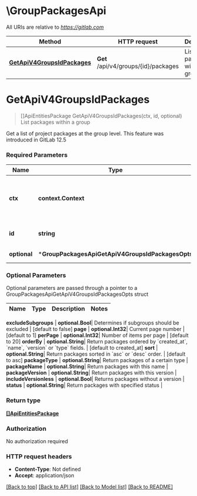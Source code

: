 # \GroupPackagesApi

All URIs are relative to *https://gitlab.com*

Method | HTTP request | Description
------------- | ------------- | -------------
[**GetApiV4GroupsIdPackages**](GroupPackagesApi.md#GetApiV4GroupsIdPackages) | **Get** /api/v4/groups/{id}/packages | List packages within a group


# **GetApiV4GroupsIdPackages**
> []ApiEntitiesPackage GetApiV4GroupsIdPackages(ctx, id, optional)
List packages within a group

Get a list of project packages at the group level. This feature was introduced in GitLab 12.5

### Required Parameters

Name | Type | Description  | Notes
------------- | ------------- | ------------- | -------------
 **ctx** | **context.Context** | context for authentication, logging, cancellation, deadlines, tracing, etc.
  **id** | **string**| ID or URL-encoded path of the group | 
 **optional** | ***GroupPackagesApiGetApiV4GroupsIdPackagesOpts** | optional parameters | nil if no parameters

### Optional Parameters
Optional parameters are passed through a pointer to a GroupPackagesApiGetApiV4GroupsIdPackagesOpts struct

Name | Type | Description  | Notes
------------- | ------------- | ------------- | -------------

 **excludeSubgroups** | **optional.Bool**| Determines if subgroups should be excluded | [default to false]
 **page** | **optional.Int32**| Current page number | [default to 1]
 **perPage** | **optional.Int32**| Number of items per page | [default to 20]
 **orderBy** | **optional.String**| Return packages ordered by &#x60;created_at&#x60;, &#x60;name&#x60;, &#x60;version&#x60; or &#x60;type&#x60; fields. | [default to created_at]
 **sort** | **optional.String**| Return packages sorted in &#x60;asc&#x60; or &#x60;desc&#x60; order. | [default to asc]
 **packageType** | **optional.String**| Return packages of a certain type | 
 **packageName** | **optional.String**| Return packages with this name | 
 **packageVersion** | **optional.String**| Return packages with this version | 
 **includeVersionless** | **optional.Bool**| Returns packages without a version | 
 **status** | **optional.String**| Return packages with specified status | 

### Return type

[**[]ApiEntitiesPackage**](API_Entities_Package.md)

### Authorization

No authorization required

### HTTP request headers

 - **Content-Type**: Not defined
 - **Accept**: application/json

[[Back to top]](#) [[Back to API list]](../README.md#documentation-for-api-endpoints) [[Back to Model list]](../README.md#documentation-for-models) [[Back to README]](../README.md)

